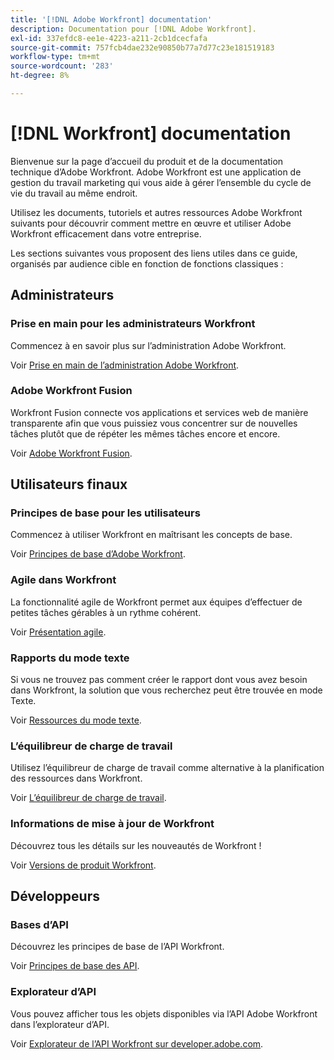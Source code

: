 ```yaml
---
title: '[!DNL Adobe Workfront] documentation'
description: Documentation pour [!DNL Adobe Workfront].
exl-id: 337efdc8-ee1e-4223-a211-2cb1dcecfafa
source-git-commit: 757fcb4dae232e90850b77a7d77c23e181519183
workflow-type: tm+mt
source-wordcount: '283'
ht-degree: 8%

---
```


# [!DNL Workfront] documentation

Bienvenue sur la page d’accueil du produit et de la documentation technique d’Adobe Workfront. Adobe Workfront est une application de gestion du travail marketing qui vous aide à gérer l’ensemble du cycle de vie du travail au même endroit.

Utilisez les documents, tutoriels et autres ressources Adobe Workfront suivants pour découvrir comment mettre en œuvre et utiliser Adobe Workfront efficacement dans votre entreprise.

Les sections suivantes vous proposent des liens utiles dans ce guide, organisés par audience cible en fonction de fonctions classiques :

## Administrateurs

### Prise en main pour les administrateurs Workfront

Commencez à en savoir plus sur l’administration Adobe Workfront.

Voir [Prise en main de l’administration Adobe Workfront](/help/quicksilver/administration-and-setup/get-started-wf-administration/get-started-with-wf-administration.md).

### Adobe Workfront Fusion

Workfront Fusion connecte vos applications et services web de manière transparente afin que vous puissiez vous concentrer sur de nouvelles tâches plutôt que de répéter les mêmes tâches encore et encore.

Voir [Adobe Workfront Fusion](/help/quicksilver/workfront-fusion/workfront-fusion-2.md).

## Utilisateurs finaux

### Principes de base pour les utilisateurs

Commencez à utiliser Workfront en maîtrisant les concepts de base.

Voir [Principes de base d’Adobe Workfront](/help/quicksilver/workfront-basics/workfront-basics.md).

### Agile dans Workfront

La fonctionnalité agile de Workfront permet aux équipes d’effectuer de petites tâches gérables à un rythme cohérent.

Voir [Présentation agile](/help/quicksilver/agile/agile-overview.md).

### Rapports du mode texte

Si vous ne trouvez pas comment créer le rapport dont vous avez besoin dans Workfront, la solution que vous recherchez peut être trouvée en mode Texte.

Voir [Ressources du mode texte](/help/quicksilver/reports-and-dashboards/reports/text-mode/text-mode-resources.md).

### L’équilibreur de charge de travail

Utilisez l’équilibreur de charge de travail comme alternative à la planification des ressources dans Workfront.

Voir [L’équilibreur de charge de travail](/help/quicksilver/resource-mgmt/workload-balancer/workload-balancer.md).

### Informations de mise à jour de Workfront

Découvrez tous les détails sur les nouveautés de Workfront !

Voir [Versions de produit Workfront](/help/quicksilver/product-announcements/product-releases/product-releases.md).

## Développeurs

### Bases d’API

Découvrez les principes de base de l’API Workfront.

Voir [Principes de base des API](/help/quicksilver/wf-api/general/api-basics.md).

### Explorateur d’API

Vous pouvez afficher tous les objets disponibles via l’API Adobe Workfront dans l’explorateur d’API.

Voir [Explorateur de l’API Workfront sur developer.adobe.com](https://developer.adobe.com/workfront/api-explorer/).
